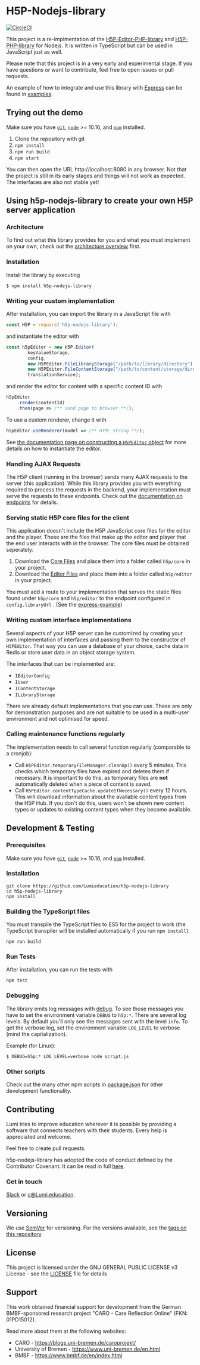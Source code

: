 # H5P-Nodejs-library

[![CircleCI](https://circleci.com/gh/Lumieducation/H5P-Nodejs-library/tree/master.svg?style=svg)](https://circleci.com/gh/Lumieducation/H5P-Nodejs-library/tree/master)

This project is a re-implmentation of the [H5P-Editor-PHP-library](https://github.com/h5p/h5p-editor-php-library) and [H5P-PHP-library](https://github.com/h5p/h5p-php-library) for Nodejs. It is written in TypeScript but can be used in JavaScript just as well.

Please note that this project is in a very early and experimental stage. If you have questions or want to contribute, feel free to open issues or pull requests.

An example of how to integrate and use this library with [Express](https://expressjs.com/) can be found in [examples](examples/).

## Trying out the demo

Make sure you have [`git`](https://git-scm.com/), [`node`](https://nodejs.org/) >= 10.16, and [`npm`](https://www.npmjs.com/get-npm) installed.

1. Clone the repository with git
2. ```npm install```
3. ```npm run build```
4. ```npm start```
   
You can then open the URL http://localhost:8080 in any browser. Not that the project is still in its early stages and things will not work as expected.
The interfaces are also not stable yet!


## Using h5p-nodejs-library to create your own H5P server application

### Architecture

To find out what this library provides for you and what you must implement on your own, check
out the [architecture overview](docs/architecture.md) first.

### Installation

Install the library by executing

```
$ npm install h5p-nodejs-library
```

### Writing your custom implementation

After installation, you can import the library in a JavaScript file with

```js
const H5P = require('h5p-nodejs-library');
```

and instantiate the editor with

```js
const h5pEditor = new H5P.Editor(
        keyValueStorage,
        config,
        new H5PEditor.FileLibraryStorage("/path/to/library/directory"),
        new H5PEditor.FileContentStorage("/path/to/content/storage/directory"),
        translationService);
```

and render the editor for content with a specific content ID with

```js
h5pEditor
    .render(contentId)
    .then(page => /** send page to browser **/);
```

To use a custom renderer, change it with

```js
h5pEditor.useRenderer(model => /** HTML string **/);
```
See [the documentation page on constructing a `H5PEditor` object](docs/h5p-editor-constructor.md) for more details on how to instantiate the editor.

### Handling AJAX Requests

The H5P client (running in the browser) sends many AJAX requests to the server (this application). While this library provides you with everything required to process the requests in the backend, your implementation must serve the requests to these endpoints. Check out the [documentation on endpoints](docs/endpoints.md) for details.

### Serving static H5P core files for the client

This application doesn't include the H5P JavaScript core files for the editor and the player. These are the files that make up the editor and player that the end user interacts with in the browser. The core files must be obtained seperately:

1. Download the [Core Files](https://github.com/h5p/h5p-php-library/archive/1.24.0.zip) and place them into a folder called `h5p/core` in your project.
2. Download the [Editor Files](https://github.com/h5p/h5p-editor-php-library/archive/1.24.0.zip) and place them into a folder called `h5p/editor` in your project.

You must add a route to your implementation that serves the static files found under `h5p/core` and `h5p/editor` to the endpoint configured in `config.libraryUrl` . (See the [express-example](examples/express.js#L79))

### Writing custom interface implementations

Several aspects of your H5P server can be customized by creating your own implementation of interfaces and passing them to the constructor of `H5PEditor`. That way you can use a database of your choice, cache data in Redis or store user data in an object storage system.

The interfaces that can be implemented are:

- `IEditorConfig`
- `IUser`
- `IContentStorage`
- `ILibraryStorage`

There are already default implementations that you can use. These are only for demonstration purposes and are not suitable to be used in a multi-user environment and not optimised for speed.

### Calling maintenance functions regularly

The implementation needs to call several function regularly (comparable to a cronjob):

- Call ```H5PEditor.temporaryFileManager.cleanUp()``` every 5 minutes. This checks which temporary files have expired and deletes them if necessary. It is important to do this, as temporary files are **not** automatically deleted when a piece of content is saved.
- Call ```H5PEditor.contentTypeCache.updateIfNecessary()``` every 12 hours. This will download information about the available content types from the H5P Hub. If you don't do this, users won't be shown new content types or updates to existing content types when they become available.

## Development & Testing

### Prerequisites

Make sure you have [`git`](https://git-scm.com/), [`node`](https://nodejs.org/) >= 10.16, and [`npm`](https://www.npmjs.com/get-npm) installed.

### Installation

```
git clone https://github.com/Lumieducation/h5p-nodejs-library
cd h5p-nodejs-library
npm install
```

### Building the TypeScript files

You must transpile the TypeScript files to ES5 for the project to work (the TypeScript transpiler will be installed automatically if you run ```npm install```):

```
npm run build
```

### Run Tests

After installation, you can run the tests with

```
npm test
```

### Debugging

The library emits log messages with [debug](https://www.npmjs.com/package/debug). To see those messages you have to set the environment variable ```DEBUG``` to ```h5p:*```. There are several log levels. By default you'll only see the messages sent with the level ```info```. To get the verbose log, set the environment variable ```LOG_LEVEL``` to verbose (mind the capitalization).

Example (for Linux):
```
$ DEBUG=h5p:* LOG_LEVEL=verbose node script.js
```

### Other scripts

Check out the many other npm scripts in [package.json](package.json) for other development functionality.

## Contributing

Lumi tries to improve education wherever it is possible by providing a software that connects teachers with their students. Every help is appreciated and welcome.

Feel free to create pull requests.

h5p-nodejs-library has adopted the code of conduct defined by the Contributor Covenant. It can be read in full [here](./CODE-OF-CONDUCT.md).

### Get in touch

[Slack](https://join.slack.com/t/lumi-education/shared_invite/enQtMjY0MTM2NjIwNDU0LWU3YzVhZjdkNGFjZGE1YThjNzBiMmJjY2I2ODk2MzAzNDE3YzI0MmFkOTdmZWZhOTBmY2RjOTc3ZmZmOWMxY2U) or [c@Lumi.education](mailto:c@Lumi.education).


## Versioning

We use [SemVer](http://semver.org/) for versioning. For the versions available, see the [tags on this repository](https://github.com/Lumieducation/Lumi/tags).


## License

This project is licensed under the GNU GENERAL PUBLIC LICENSE v3 License - see the [LICENSE](LICENSE) file for details

## Support

This work obtained financial support for development from the German BMBF-sponsored research project "CARO - Care Reflection Online" (FKN: 01PD15012).

Read more about them at the following websites:

- CARO - https://blogs.uni-bremen.de/caroprojekt/
- University of Bremen - https://www.uni-bremen.de/en.html
- BMBF - https://www.bmbf.de/en/index.html 

